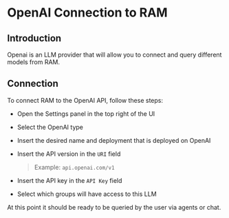 # OpenAI Connection to RAM

## Introduction

Openai is an LLM provider that will allow you to connect and query different models from RAM.

## Connection

To connect RAM to the OpenAI API, follow these steps:

- Open the Settings panel in the top right of the UI
- Select the OpenAI type
- Insert the desired name and deployment that is deployed on OpenAI
- Insert the API version in the `URI` field

    > Example: `api.openai.com/v1`

- Insert the API key in the `API Key` field
- Select which groups will have access to this LLM

At this point it should be ready to be queried by the user via agents or chat.
